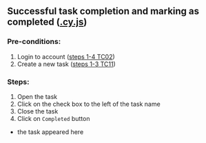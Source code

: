 ## Successful task completion and marking as completed ([.cy.js](/cypress/e2e/2.%20Task%20Creation%20and%20Editing/TC15.cy.js))
### Pre-conditions:
1. Login to account ([steps 1-4 TC02](/Test_cases/TC02.md))
2. Create a new task ([steps 1-3 TC11](/Test_cases/TC11.md))
### Steps:
1. Open the task
2. Click on the check box to the left of the task name
3. Close the task  
4. Click on `Completed` button
* the task appeared here